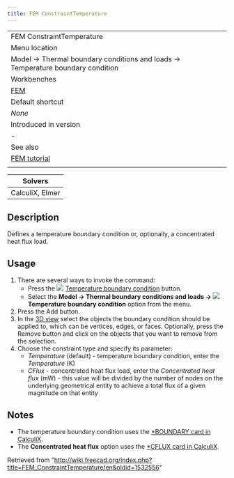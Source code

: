 ```yaml
---
title: FEM ConstraintTemperature
---
```


|                                                                                |
| ------------------------------------------------------------------------------ |
| FEM ConstraintTemperature                                                      |
| Menu location                                                                  |
| Model → Thermal boundary conditions and loads → Temperature boundary condition |
| Workbenches                                                                    |
| [FEM](/FEM_Workbench "FEM Workbench")                                          |
| Default shortcut                                                               |
| _None_                                                                         |
| Introduced in version                                                          |
| -                                                                              |
| See also                                                                       |
| [FEM tutorial](/FEM_tutorial "FEM tutorial")                                   |
|                                                                                |

| Solvers         |
| --------------- |
| CalculiX, Elmer |

## Description

Defines a temperature boundary condition or, optionally, a concentrated heat flux load.

## Usage

1. There are several ways to invoke the command:
   - Press the ![](/images/FEM_ConstraintTemperature.svg) [Temperature boundary condition](/FEM_ConstraintTemperature "FEM ConstraintTemperature") button.
   - Select the **Model → Thermal boundary conditions and loads → ![](/images/FEM_ConstraintTemperature.svg) Temperature boundary condition** option from the menu.
2. Press the Add button.
3. In the [3D view](/3D_view "3D view") select the objects the boundary condition should be applied to, which can be vertices, edges, or faces. Optionally, press the Remove button and click on the objects that you want to remove from the selection.
4. Choose the constraint type and specify its parameter:
   - _Temperature_ (default) - temperature boundary condition, enter the _Temperature_ (K)
   - _CFlux_ - concentrated heat flux load, enter the _Concentrated heat flux_ (mW) - this value will be divided by the number of nodes on the underlying geometrical entity to achieve a total flux of a given magnitude on that entity

## Notes

- The temperature boundary condition uses the [\*BOUNDARY card in CalculiX](http://web.mit.edu/calculix_v2.7/CalculiX/ccx_2.7/doc/ccx/node163.html).
- The **Concentrated heat flux** option uses the [\*CFLUX card in CalculiX](http://web.mit.edu/calculix_v2.7/CalculiX/ccx_2.7/doc/ccx/node168.html).

Retrieved from "<http://wiki.freecad.org/index.php?title=FEM_ConstraintTemperature/en&oldid=1532556>"
